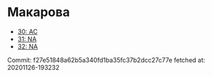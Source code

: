 # Макарова
- [30: AC](30.md)
- [31: NA](31.md)
- [32: NA](32.md)

Commit: f27e51848a62b5a340fd1ba35fc37b2dcc27c77e
 fetched at: 20201126-193232
